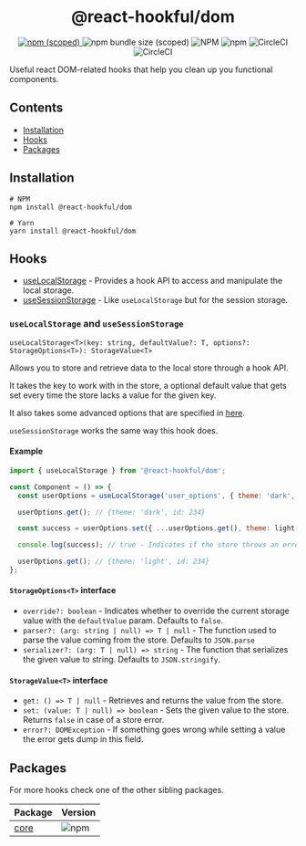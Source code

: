 # <h1 align="center">@react-hookful/dom</h1>

<p align="center">
  <a href="https://www.npmjs.com/package/@react-hookful/dom">
    <img alt="npm (scoped)" src="https://img.shields.io/npm/v/@react-hookful/dom?style=flat-square&logo=npm">
  </a>

  <img alt="npm bundle size (scoped)" src="https://img.shields.io/bundlephobia/minzip/@react-hookful/dom?style=flat-square">

  <img alt="NPM" src="https://img.shields.io/npm/l/@react-hookful/dom?style=flat-square">

  <img alt="npm" src="https://img.shields.io/npm/dm/@react-hookful/dom?style=flat-square">

  <img alt="CircleCI" src="https://img.shields.io/circleci/build/github/Frantss/react-hookful/master?label=master&logo=circleci&style=flat-square&token=c97c78f1040c038c4857e8bbc6ab5a4acc310455">

  <img alt="CircleCI" src="https://img.shields.io/circleci/build/github/Frantss/react-hookful/develop?label=develop&logo=circleci&style=flat-square&token=c97c78f1040c038c4857e8bbc6ab5a4acc310455">
</p>

Useful react DOM-related hooks that help you clean up you functional components.

## Contents

- [Installation](#installation)
- [Hooks](#hooks)
- [Packages](#packages)

## Installation

```shell
# NPM
npm install @react-hookful/dom

# Yarn
yarn install @react-hookful/dom
```

## Hooks

- [useLocalStorage](#uselocalstorage-and-usesessionstorage) - Provides a hook API to access and manipulate the local storage.
- [useSessionStorage](#uselocalstorage-and-usesessionstorage) - Like `useLocalStorage` but for the session storage.

### `useLocalStorage` and `useSessionStorage`

```tsx
useLocalStorage<T>(key: string, defaultValue?: T, options?: StorageOptions<T>): StorageValue<T>
```

Allows you to store and retrieve data to the local store through a hook API.

It takes the key to work with in the store, a optional default value that gets set every time the store lacks a value for the given key.

It also takes some advanced options that are specified in [here](#storageoptionst-interface).

`useSessionStorage` works the same way this hook does.

#### Example

```jsx
import { useLocalStorage } from '@react-hookful/dom';

const Component = () => {
  const userOptions = useLocalStorage('user_options', { theme: 'dark', id: 234 });

  userOptions.get(); // {theme: 'dark', id: 234}

  const success = userOptions.set({ ...userOptions.get(), theme: light });

  console.log(success); // true - Indicates if the store throws an error

  userOptions.get(); // {theme: 'light', id: 234}
};
```

#### `StorageOptions<T>` interface

- `override?: boolean` - Indicates whether to override the current storage value with the `defaultValue` param. Defaults to `false`.
- `parser?: (arg: string | null) => T | null` - The function used to parse the value coming from the store. Defaults to `JSON.parse`
- `serializer?: (arg: T | null) => string` - The function that serializes the given value to string. Defaults to `JSON.stringify`.

#### `StorageValue<T>` interface

- `get: () => T | null` - Retrieves and returns the value from the store.
- `set: (value: T | null) => boolean` - Sets the given value to the store. Returns `false` in case of a store error.
- `error?: DOMException` - If something goes wrong while setting a value the error gets dump in this field.

## Packages

For more hooks check one of the other sibling packages.

| Package                                                                    | Version                                                                |
| -------------------------------------------------------------------------- | ---------------------------------------------------------------------- |
| [core](https://github.com/Frantss/react-hookful/tree/master/packages/core) | ![npm](https://img.shields.io/npm/v/@react-hookful/core?style=plastic) |
